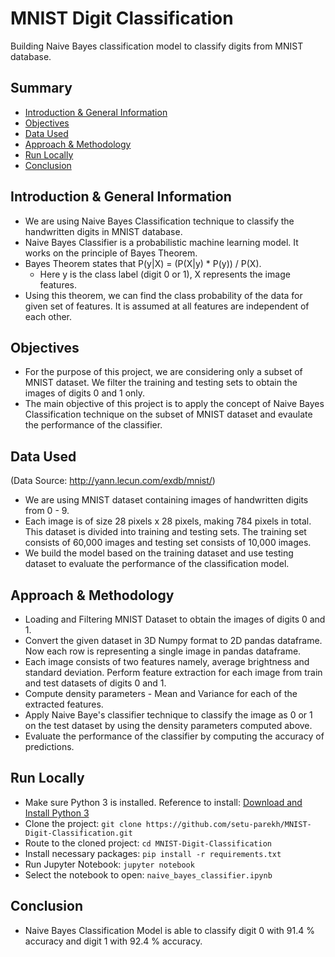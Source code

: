 # MNIST Digit Classification
Building Naive Bayes classification model to classify digits from MNIST database.

## Summary
* [Introduction & General Information](#introduction--general-information)
* [Objectives](#objectives)
* [Data Used](#data-used)
* [Approach & Methodology](#approach--methodology)
* [Run Locally](#run-locally)
* [Conclusion](#conclusion)

## Introduction & General Information
- We are using Naive Bayes Classification technique to classify the handwritten digits in MNIST database.
- Naive Bayes Classifier is a probabilistic machine learning model. It works on the principle of Bayes Theorem.
- Bayes Theorem states that P(y|X) = (P(X|y) * P(y)) / P(X).
  - Here y is the class label (digit 0 or 1), X represents the image features.
- Using this theorem, we can find the class probability of the data for given set of features. It is assumed at all features are independent of each other.

## Objectives
- For the purpose of this project, we are considering only a subset of MNIST dataset. We filter the training and testing sets to obtain the images of digits 0 and 1 only.
- The main objective of this project is to apply the concept of Naive Bayes Classification technique on the subset of MNIST dataset and evaulate the performance of the classifier.

## Data Used
(Data Source: http://yann.lecun.com/exdb/mnist/)
- We are using MNIST dataset containing images of handwritten digits from 0 - 9.
- Each image is of size 28 pixels x 28 pixels, making 784 pixels in total. This dataset is divided into training and testing sets. The training set consists of 60,000 images and testing set consists of 10,000 images.
- We build the model based on the training dataset and use testing dataset to evaluate the performance of the classification model.

## Approach & Methodology
- Loading and Filtering MNIST Dataset to obtain the images of digits 0 and 1.
- Convert the given dataset in 3D Numpy format to 2D pandas dataframe. Now each row is representing a single image in pandas dataframe.
- Each image consists of two features namely, average brightness and standard deviation. Perform feature extraction for each image from train and test datasets of digits 0 and 1.
- Compute density parameters - Mean and Variance for each of the extracted features.
- Apply Naive Baye's classifier technique to classify the image as 0 or 1 on the test dataset by using the density parameters computed above.
- Evaluate the performance of the classifier by computing the accuracy of predictions.

## Run Locally
- Make sure Python 3 is installed. Reference to install: [Download and Install Python 3](https://www.python.org/downloads/)
- Clone the project: `git clone https://github.com/setu-parekh/MNIST-Digit-Classification.git`
- Route to the cloned project: `cd MNIST-Digit-Classification`
- Install necessary packages: `pip install -r requirements.txt`
- Run Jupyter Notebook: `jupyter notebook`
- Select the notebook to open: `naive_bayes_classifier.ipynb`

## Conclusion
- Naive Bayes Classification Model is able to classify digit 0 with 91.4 % accuracy and digit 1 with 92.4 % accuracy.




